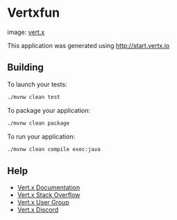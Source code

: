 # Vertxfun

image: [vert.x](https://vertx.io)

This application was generated using http://start.vertx.io

## Building

To launch your tests:
```bash
./mvnw clean test
```

To package your application:
```bash
./mvnw clean package
```

To run your application:
```bash
./mvnw clean compile exec:java
```

## Help

* [Vert.x Documentation](https://vertx.io/docs/)
* [Vert.x Stack Overflow](https://stackoverflow.com/questions/tagged/vert.x?sort=newest&pageSize=15)
* [Vert.x User Group](https://groups.google.com/forum/?fromgroups#!forum/vertx)
* [Vert.x Discord](https://discord.gg/6ry7aqPWXy)


